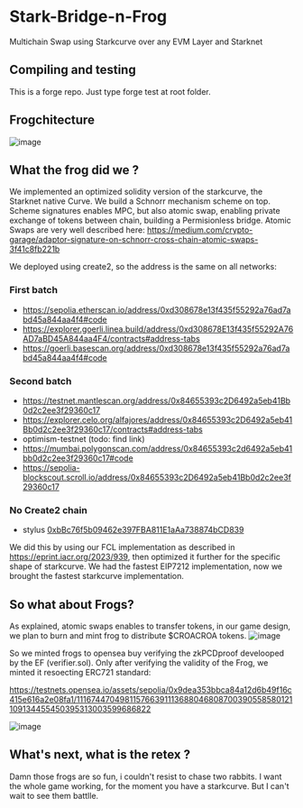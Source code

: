 # Stark-Bridge-n-Frog
Multichain Swap using Starkcurve over any EVM Layer and Starknet



## Compiling and testing

This is a forge repo. Just type forge test at root folder.

## Frogchitecture

![image](https://github.com/rdubois-crypto/Stark-Bridge-n-Frog/assets/103030189/0fa55d18-6358-41e0-a1e9-f2b8cc650ffd)


## What the frog did we ?

We implemented an optimized solidity version of the starkcurve, the Starknet native Curve. We build a Schnorr mechanism scheme on top.
Scheme signatures enables MPC, but also atomic swap, enabling private exchange of tokens between chain, building a Permisionless bridge.
Atomic Swaps are very well described here:
https://medium.com/crypto-garage/adaptor-signature-on-schnorr-cross-chain-atomic-swaps-3f41c8fb221b

We deployed using create2, so the address is the same on all networks:
### First batch
* https://sepolia.etherscan.io/address/0xd308678e13f435f55292a76ad7abd45a844aa4f4#code
* https://explorer.goerli.linea.build/address/0xd308678E13f435f55292A76AD7aBD45A844aa4F4/contracts#address-tabs
* https://goerli.basescan.org/address/0xd308678e13f435f55292a76ad7abd45a844aa4f4#code

### Second batch
* https://testnet.mantlescan.org/address/0x84655393c2D6492a5eb41Bb0d2c2ee3f29360c17
* https://explorer.celo.org/alfajores/address/0x84655393c2D6492a5eb41Bb0d2c2ee3f29360c17/contracts#address-tabs
* optimism-testnet (todo: find link)
* https://mumbai.polygonscan.com/address/0x84655393c2d6492a5eb41bb0d2c2ee3f29360c17#code
* https://sepolia-blockscout.scroll.io/address/0x84655393c2D6492a5eb41Bb0d2c2ee3f29360c17
### No Create2 chain
* stylus [0xbBc76f5b09462e397FBA811E1aAa738874bCD839](https://stylus-testnet-explorer.arbitrum.io/address/0xbBc76f5b09462e397FBA811E1aAa738874bCD839/contracts#address-tabs)

We did this by using our FCL implementation as described in https://eprint.iacr.org/2023/939, then optimized it further for the specific shape
of starkcurve. We had the fastest EIP7212 implementation, now we brought the fastest starkcurve implementation.

## So what about Frogs?

As explained, atomic swaps enables to transfer tokens, in our game design, we plan to burn and mint frog to distribute $CROACROA tokens.
![image](https://github.com/rdubois-crypto/Stark-Bridge-n-Frog/assets/103030189/1a8d66ba-e746-4886-ab48-ead2935eb0aa)

So we minted frogs to opensea buy verifying the zkPCDproof develooped by the EF (verifier.sol).
Only after verifying the validity of the Frog, we minted it resoecting ERC721 standard:

https://testnets.opensea.io/assets/sepolia/0x9dea353bbca84a12d6b49f16c415e616a2e08fa1/111674470498115766391113688046808700390558580121109134455450395313003599686822

![image](https://github.com/rdubois-crypto/Stark-Bridge-n-Frog/assets/103030189/b9249102-2ed2-4def-a376-4c5a5c4c151d)

## What's next, what is the retex ?

Damn those frogs are so fun, i couldn't resist to chase two rabbits. I want the whole game working, for the moment you have a starkcurve. But I can't wait to see them battlle.





